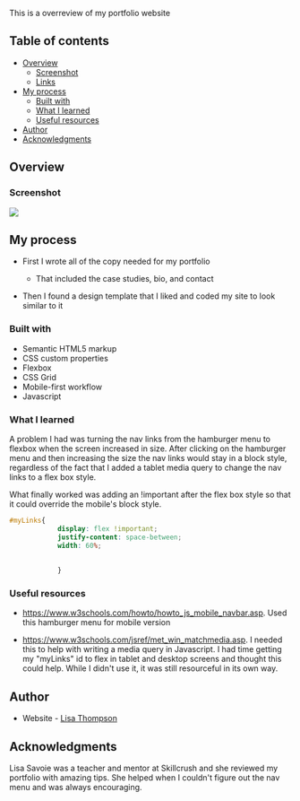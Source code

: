 

This is a overreview of my portfolio website

## Table of contents

- [Overview](#overview)
  - [Screenshot](#screenshot)
  - [Links](#links)
- [My process](#my-process)
  - [Built with](#built-with)
  - [What I learned](#what-i-learned)
  - [Useful resources](#useful-resources)
- [Author](#author)
- [Acknowledgments](#acknowledgments)



## Overview

### Screenshot

![](./screenshot.jpg)


## My process

- First I wrote all of the copy needed for my portfolio
    - That included the case studies, bio, and contact

- Then I found a design template that I liked and coded my site to look similar to it

### Built with

- Semantic HTML5 markup
- CSS custom properties
- Flexbox
- CSS Grid
- Mobile-first workflow
- Javascript

### What I learned

A problem I had was turning the nav links from the hamburger menu to flexbox when the screen increased in size. After clicking on the hamburger menu and then increasing the size the nav links would stay in a block style, regardless of the fact that I added a tablet media query to change the nav links to a flex box style. 

What finally worked was adding an !important after the flex box style so that it could override the mobile's block style.
```css
#myLinks{	
			display: flex !important;
			justify-content: space-between;	
			width: 60%;
			
			
			}
```


### Useful resources

- https://www.w3schools.com/howto/howto_js_mobile_navbar.asp. Used this hamburger menu for mobile version

- https://www.w3schools.com/jsref/met_win_matchmedia.asp. I needed this to help with writing a media query in Javascript. I had time getting my "myLinks" id to flex in tablet and desktop screens and thought this could help. While I didn't use it, it was still resourceful in its own way.


## Author

- Website - [Lisa Thompson](https://www.lisacodesnow.com)


## Acknowledgments

Lisa Savoie was a teacher and mentor at Skillcrush and she reviewed my portfolio with amazing tips. She helped when I couldn't figure out the nav menu and was always encouraging. 

